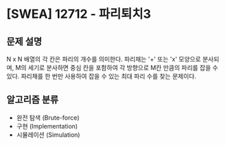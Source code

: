 # [SWEA] 12712 - 파리퇴치3

## 문제 설명

N x N 배열의 각 칸은 파리의 개수를 의미한다. 파리채는 '+' 또는 'x' 모양으로 분사되며, M의 세기로 분사하면 중심 칸을 포함하여 각 방향으로 M칸 만큼의 파리를 잡을 수 있다. 파리채를 한 번만 사용하여 잡을 수 있는 최대 파리 수를 찾는 문제이다.

## 알고리즘 분류

- 완전 탐색 (Brute-force)
- 구현 (Implementation)
- 시뮬레이션 (Simulation)

